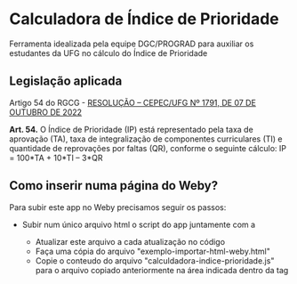 # Calculadora de Índice de Prioridade

Ferramenta idealizada pela equipe DGC/PROGRAD para auxiliar os estudantes da UFG no cálculo do Índice de Prioridade

## Legislação aplicada
Artigo 54 do RGCG - [RESOLUÇÃO – CEPEC/UFG Nº 1791, DE 07 DE OUTUBRO DE 2022](https://sistemas.ufg.br/consultas_publicas/resolucoes/arquivos/Resolucao_CEPEC_2022_1791.pdf)

**Art. 54.** O Índice de Prioridade (IP) está representado pela taxa de aprovação (TA), taxa de integralização de componentes curriculares (TI) e quantidade de reprovações por faltas (QR), conforme o seguinte cálculo: 
IP = 100\*TA + 10\*TI – 3\*QR 

## Como inserir numa página do Weby?
Para subir este app no Weby precisamos seguir os passos:

- Subir num único arquivo html o script do app juntamente com a <div>
    - Atualizar este arquivo a cada atualização no código
    - Faça uma cópia do arquivo "exemplo-importar-html-weby.html"
    - Copie o conteudo do arquivo "calculdadora-indice-prioridade.js" para o arquivo copiado anteriormente na área indicada dentro da tag <script>
    - Salve e faça upload
- Adicionar o javascript para importar o código e o Vue.js somente quando necessário
    - Deve ser adicionado como Tema > Componente HTML/Javascript
    - Colar o conteúdo do arquivo adicionar-tema-weby
    - Atualizar a URL do arquivo HTML criado anteriormente
    - Marcar opções "Inserir conteúdo ao final do documento" e "Publicado"


